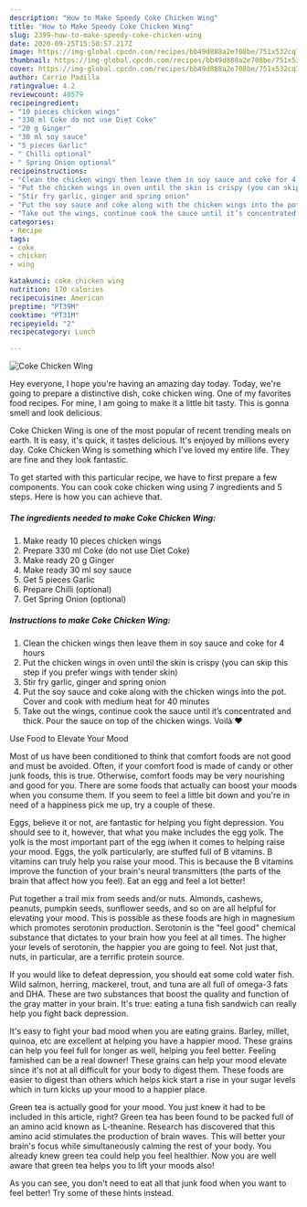 ```yaml
---
description: "How to Make Speedy Coke Chicken Wing"
title: "How to Make Speedy Coke Chicken Wing"
slug: 2399-how-to-make-speedy-coke-chicken-wing
date: 2020-09-25T15:50:57.217Z
image: https://img-global.cpcdn.com/recipes/bb49d888a2e708be/751x532cq70/coke-chicken-wing-recipe-main-photo.jpg
thumbnail: https://img-global.cpcdn.com/recipes/bb49d888a2e708be/751x532cq70/coke-chicken-wing-recipe-main-photo.jpg
cover: https://img-global.cpcdn.com/recipes/bb49d888a2e708be/751x532cq70/coke-chicken-wing-recipe-main-photo.jpg
author: Carrie Padilla
ratingvalue: 4.2
reviewcount: 40579
recipeingredient:
- "10 pieces chicken wings"
- "330 ml Coke do not use Diet Coke"
- "20 g Ginger"
- "30 ml soy sauce"
- "5 pieces Garlic"
- " Chilli optional"
- " Spring Onion optional"
recipeinstructions:
- "Clean the chicken wings then leave them in soy sauce and coke for 4 hours"
- "Put the chicken wings in oven until the skin is crispy (you can skip this step if you prefer wings with tender skin)"
- "Stir fry garlic, ginger and spring onion"
- "Put the soy sauce and coke along with the chicken wings into the pot. Cover and cook with medium heat for 40 minutes"
- "Take out the wings, continue cook the sauce until it’s concentrated and thick. Pour the sauce on top of the chicken wings. Voilà ❤️"
categories:
- Recipe
tags:
- coke
- chicken
- wing

katakunci: coke chicken wing 
nutrition: 170 calories
recipecuisine: American
preptime: "PT39M"
cooktime: "PT31M"
recipeyield: "2"
recipecategory: Lunch

---
```



![Coke Chicken Wing](https://img-global.cpcdn.com/recipes/bb49d888a2e708be/751x532cq70/coke-chicken-wing-recipe-main-photo.jpg)

Hey everyone, I hope you're having an amazing day today. Today, we're going to prepare a distinctive dish, coke chicken wing. One of my favorites food recipes. For mine, I am going to make it a little bit tasty. This is gonna smell and look delicious.

Coke Chicken Wing is one of the most popular of recent trending meals on earth. It is easy, it's quick, it tastes delicious. It's enjoyed by millions every day. Coke Chicken Wing is something which I've loved my entire life. They are fine and they look fantastic.




To get started with this particular recipe, we have to first prepare a few components. You can cook coke chicken wing using 7 ingredients and 5 steps. Here is how you can achieve that.

<!--inarticleads1-->

##### The ingredients needed to make Coke Chicken Wing:

1. Make ready 10 pieces chicken wings
1. Prepare 330 ml Coke (do not use Diet Coke)
1. Make ready 20 g Ginger
1. Make ready 30 ml soy sauce
1. Get 5 pieces Garlic
1. Prepare  Chilli (optional)
1. Get  Spring Onion (optional)




<!--inarticleads2-->

##### Instructions to make Coke Chicken Wing:

1. Clean the chicken wings then leave them in soy sauce and coke for 4 hours
1. Put the chicken wings in oven until the skin is crispy (you can skip this step if you prefer wings with tender skin)
1. Stir fry garlic, ginger and spring onion
1. Put the soy sauce and coke along with the chicken wings into the pot. Cover and cook with medium heat for 40 minutes
1. Take out the wings, continue cook the sauce until it’s concentrated and thick. Pour the sauce on top of the chicken wings. Voilà ❤️




Use Food to Elevate Your Mood


Most of us have been conditioned to think that comfort foods are not good and must be avoided. Often, if your comfort food is made of candy or other junk foods, this is true. Otherwise, comfort foods may be very nourishing and good for you. There are some foods that actually can boost your moods when you consume them. If you seem to feel a little bit down and you're in need of a happiness pick me up, try a couple of these.

Eggs, believe it or not, are fantastic for helping you fight depression. You should see to it, however, that what you make includes the egg yolk. The yolk is the most important part of the egg iwhen it comes to helping raise your mood. Eggs, the yolk particularly, are stuffed full of B vitamins. B vitamins can truly help you raise your mood. This is because the B vitamins improve the function of your brain's neural transmitters (the parts of the brain that affect how you feel). Eat an egg and feel a lot better!

Put together a trail mix from seeds and/or nuts. Almonds, cashews, peanuts, pumpkin seeds, sunflower seeds, and so on are all helpful for elevating your mood. This is possible as these foods are high in magnesium which promotes serotonin production. Serotonin is the "feel good" chemical substance that dictates to your brain how you feel at all times. The higher your levels of serotonin, the happier you are going to feel. Not just that, nuts, in particular, are a terrific protein source.

If you would like to defeat depression, you should eat some cold water fish. Wild salmon, herring, mackerel, trout, and tuna are all full of omega-3 fats and DHA. These are two substances that boost the quality and function of the gray matter in your brain. It's true: eating a tuna fish sandwich can really help you fight back depression. 

It's easy to fight your bad mood when you are eating grains. Barley, millet, quinoa, etc are excellent at helping you have a happier mood. These grains can help you feel full for longer as well, helping you feel better. Feeling famished can be a real downer! These grains can help your mood elevate since it's not at all difficult for your body to digest them. These foods are easier to digest than others which helps kick start a rise in your sugar levels which in turn kicks up your mood to a happier place.

Green tea is actually good for your mood. You just knew it had to be included in this article, right? Green tea has been found to be packed full of an amino acid known as L-theanine. Research has discovered that this amino acid stimulates the production of brain waves. This will better your brain's focus while simultaneously calming the rest of your body. You already knew green tea could help you feel healthier. Now you are well aware that green tea helps you to lift your moods also!

As you can see, you don't need to eat all that junk food when you want to feel better! Try  some  of  these  hints  instead.

